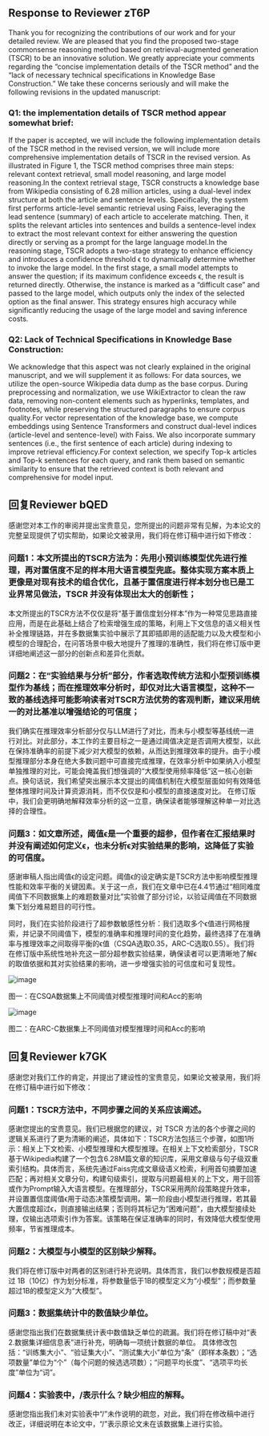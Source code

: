## Response to Reviewer zT6P
Thank you for recognizing the contributions of our work and for your detailed review. We are pleased that you find the proposed two-stage commonsense reasoning method based on retrieval-augmented generation (TSCR) to be an innovative solution. We greatly appreciate your comments regarding the “concise implementation details of the TSCR method” and the “lack of necessary technical specifications in Knowledge Base Construction.” We take these concerns seriously and will make the following revisions in the updated manuscript:

### Q1: the implementation details of TSCR method appear somewhat brief:
If the paper is accepted, we will include the following implementation details of the TSCR method in the revised version, we will include more comprehensive implementation details of TSCR in the revised version. As illustrated in Figure 1, the TSCR method comprises three main steps: relevant context retrieval, small model reasoning, and large model reasoning.In the context retrieval stage, TSCR constructs a knowledge base from Wikipedia consisting of 6.28 million articles, using a dual-level index structure at both the article and sentence levels. Specifically, the system first performs article-level semantic retrieval using Faiss, leveraging the lead sentence (summary) of each article to accelerate matching. Then, it splits the relevant articles into sentences and builds a sentence-level index to extract the most relevant context for either answering the question directly or serving as a prompt for the large language model.In the reasoning stage, TSCR adopts a two-stage strategy to enhance efficiency and introduces a confidence threshold ϵ to dynamically determine whether to invoke the large model. In the first stage, a small model attempts to answer the question; if its maximum confidence exceeds ϵ, the result is returned directly. Otherwise, the instance is marked as a “difficult case” and passed to the large model, which outputs only the index of the selected option as the final answer. This strategy ensures high accuracy while significantly reducing the usage of the large model and saving inference costs.

### Q2: Lack of Technical Specifications in Knowledge Base Construction:
We acknowledge that this aspect was not clearly explained in the original manuscript, and we will supplement it as follows:
For data sources, we utilize the open-source Wikipedia data dump as the base corpus. During preprocessing and normalization, we use WikiExtractor to clean the raw data, removing non-content elements such as hyperlinks, templates, and footnotes, while preserving the structured paragraphs to ensure corpus quality.For vector representation of the knowledge base, we compute embeddings using Sentence Transformers and construct dual-level indices (article-level and sentence-level) with Faiss. We also incorporate summary sentences (i.e., the first sentence of each article) during indexing to improve retrieval efficiency.For context selection, we specify Top-k articles and Top-k sentences for each query, and rank them based on semantic similarity to ensure that the retrieved context is both relevant and comprehensive for model input.


## 回复Reviewer bQED

感谢您对本工作的审阅并提出宝贵意见，您所提出的问题非常有见解，为本论文的完整呈现提供了切实帮助，如果论文被录用，我们将在修订稿中进行如下修改：

### 问题1：本文所提出的TSCR方法为：先用小预训练模型优先进行推理，再对置信度不足的样本用大语言模型兜底。整体实现方案本质上更像是对现有技术的组合优化，且基于置信度进行样本划分也已是工业界常见做法，TSCR 并没有体现出太大的创新性；

本文所提出的TSCR方法不仅仅是将“基于置信度划分样本”作为一种常见思路直接应用，而是在此基础上结合了检索增强生成的策略，利用上下文信息的语义相关性补全推理链路，并在多数据集实验中展示了其即插即用的适配能力以及大模型和小模型的合理配合，在问答场景中极大地提升了推理的准确性，我们将在修订版中更详细地阐述这一部分的创新点和差异化贡献。

### 问题2：在“实验结果与分析”部分，作者选取传统方法和小型预训练模型作为基线；而在推理效率分析时，却仅对比大语言模型，这种不一致的基线选择可能影响读者对TSCR方法优势的客观判断，建议采用统一的对比基准以增强结论的可信度；

我们确实在推理效率分析部分仅与LLM进行了对比，而未与小模型等基线统一进行对比。对此部分，本工作的主要目标之一是通过阈值决定是否调用大模型，以此在保持准确率的前提下减少对大模型的依赖，从而达到推理效率的提升。由于小模型推理部分本身在绝大多数问题中可直接完成推理，在效率分析中如果纳入小模型单独推理的对比，可能会掩盖我们想强调的“大模型使用频率降低”这一核心创新点。换句话说，我们希望突出展示本文提出的阈值机制在大模型层面如何有效降低整体推理时间及计算资源消耗，而不仅仅是和小模型的直接速度对比。
在修订版中，我们会更明确地解释效率分析的这一立意，确保读者能够理解这种单一对比选择的合理性。

### 问题3：如文章所述，阈值ϵ是一个重要的超参，但作者在汇报结果时并没有阐述如何定义ϵ，也未分析ϵ对实验结果的影响，这降低了实验的可信度。

感谢审稿人指出阈值ϵ的设定问题。阈值ϵ的设定确实是TSCR方法中影响模型推理性能和效率平衡的关键因素。关于这一点，我们在文章中已在4.4节通过“相同难度阈值下不同数据集上的难题数量对比”实验做了部分讨论，以验证阈值在不同数据集下划分难易题目的可行性。

同时，我们在实验阶段进行了超参数敏感性分析：我们选取多个ϵ值进行网格搜索，并记录不同阈值下，模型的准确率和推理时间的变化趋势，最终选择了在准确率与推理效率之间取得平衡的ϵ值（CSQA选取0.35，ARC-C选取0.55）。我们将在修订版中系统性地补充这一部分超参数实验结果，确保读者可以更清晰地了解ϵ的取值依据和其对实验结果的影响，进一步增强实验的可信度和可复现性。

![image](https://anonymous.4open.science/r/TSCR-E723/csqa.png)

图一：在CSQA数据集上不同阈值对模型推理时间和Acc的影响

![image](https://anonymous.4open.science/r/TSCR-E723/arcc.png)

图二：在ARC-C数据集上不同阈值对模型推理时间和Acc的影响

## 回复Reviewer k7GK

感谢您对我们工作的肯定，并提出了建设性的宝贵意见，如果论文被录用，我们将在修订稿中进行如下修改：

### 问题1：TSCR方法中，不同步骤之间的关系应该阐述。

感谢您提出的宝贵意见。我们已根据您的建议，对 TSCR 方法的各个步骤之间的逻辑关系进行了更为清晰的阐述，具体如下：TSCR方法包括三个步骤，如图1所示：相关上下文检索、小模型推理和大模型推理。在相关上下文检索部分，TSCR基于Wikipedia构建了一个包含6.28M篇文章的知识库，采用文章级与句子级双重索引结构。具体而言，系统先通过Faiss完成文章级语义检索，利用首句摘要加速匹配；再对相关文章分句，构建句级索引，提取与问题最相关的上下文，用于回答或作为Prompt输入大语言模型。在推理部分，TSCR采用两阶段策略提升效率，并设置置信度阈值ϵ用于动态决策模型调用。第一阶段由小模型进行推理，若其最大置信度超过ϵ，则直接输出结果；否则将其标记为“困难问题”，由大模型接续处理，仅输出选项索引作为答案。该策略在保证准确率的同时，有效降低大模型使用频率，节省推理成本。

### 问题2：大模型与小模型的区别缺少解释。

我们将在修订版中对两者的区别进行补充说明。具体而言，我们以参数规模是否超过 1B（10亿）作为划分标准，将参数量低于1B的模型定义为“小模型”；而参数量超过1B的模型定义为“大模型”。

### 问题3：数据集统计中的数值缺少单位。

感谢您指出我们在数据集统计表中数值缺乏单位的疏漏。我们将在修订稿中对“表2.数据集详细信息表”进行补充，明确每一项统计数据的单位。
具体修改包括：“训练集大小”、“验证集大小”、“测试集大小”单位为“条”（即样本条数）；“选项数量”单位为“个”（每个问题的候选选项数）；“问题平均长度”、“选项平均长度”单位为“词”。

### 问题4：实验表中，/表示什么？缺少相应的解释。

感谢您指出我们未对实验表中“/”未作说明的疏忽，对此，我们将在修改稿中进行改正，详细说明在本论文中，“/”表示原论文未在该数据集上进行实验。
